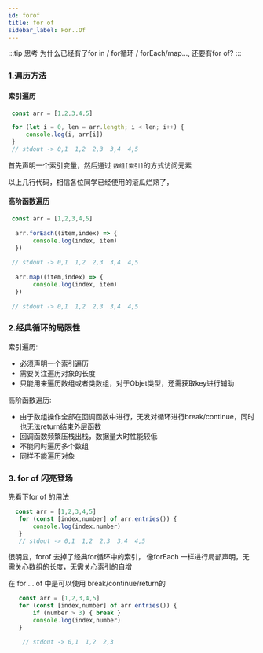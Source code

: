 ```yaml
---
id: forof
title: for of 
sidebar_label: For..Of
---
```

:::tip
 思考 为什么已经有了for in / for循环 / forEach/map..., 还要有for of?
:::

### 1.遍历方法

 #### 索引遍历
```javascript
 const arr = [1,2,3,4,5]

 for (let i = 0, len = arr.length; i < len; i++) {
     console.log(i, arr[i]) 
 }
 // stdout -> 0,1  1,2  2,3  3,4  4,5

```
首先声明一个索引变量，然后通过 `数组[索引]`的方式访问元素

以上几行代码，相信各位同学已经使用的滚瓜烂熟了，

#### 高阶函数遍历
```javascript
 const arr = [1,2,3,4,5]
  
  arr.forEach((item,index) => {
       console.log(index, item) 
  })
 
 // stdout -> 0,1  1,2  2,3  3,4  4,5
  
  arr.map((item,index) => {
       console.log(index, item) 
  })
 
 // stdout -> 0,1  1,2  2,3  3,4  4,5

```
### 2.经典循环的局限性
索引遍历:
- 必须声明一个索引遍历
- 需要关注遍历对象的长度
- 只能用来遍历数组或者类数组，对于Objet类型，还需获取key进行辅助
  
高阶函数遍历:
- 由于数组操作全部在回调函数中进行，无发对循环进行break/continue，同时也无法return结束外层函数
- 回调函数频繁压栈出栈，数据量大时性能较低
- 不能同时遍历多个数组
- 同样不能遍历对象
  
### 3. for of 闪亮登场
 先看下for of 的用法

```javascript
  const arr = [1,2,3,4,5]
   for (const [index,number] of arr.entries()) {
       console.log(index,number)
   }
   // stdout -> 0,1  1,2  2,3  3,4  4,5

```
很明显，forof 去掉了经典for循环中的索引， 像forEach 一样进行局部声明，无需关心数组的长度，无需关心索引的自增


在 for ... of 中是可以使用 break/continue/return的

```javascript
   const arr = [1,2,3,4,5]
   for (const [index,number] of arr.entries()) {
       if (number > 3) { break }
       console.log(index,number)
   }

    // stdout -> 0,1  1,2  2,3 
